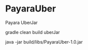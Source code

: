 # PayaraUber
Payara UberJar 

gradle clean build uberJar 

java -jar build/libs/PayaraUber-1.0.jar 

 

